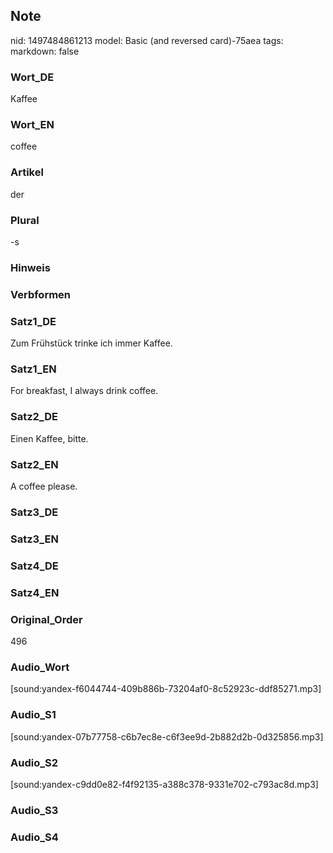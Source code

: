 ## Note
nid: 1497484861213
model: Basic (and reversed card)-75aea
tags: 
markdown: false

### Wort_DE
Kaffee

### Wort_EN
coffee

### Artikel
der

### Plural
-s

### Hinweis


### Verbformen


### Satz1_DE
Zum Frühstück trinke ich immer Kaffee.

### Satz1_EN
For breakfast, I always drink coffee.

### Satz2_DE
Einen Kaffee, bitte.

### Satz2_EN
A coffee please.

### Satz3_DE


### Satz3_EN


### Satz4_DE


### Satz4_EN


### Original_Order
496

### Audio_Wort
[sound:yandex-f6044744-409b886b-73204af0-8c52923c-ddf85271.mp3]

### Audio_S1
[sound:yandex-07b77758-c6b7ec8e-c6f3ee9d-2b882d2b-0d325856.mp3]

### Audio_S2
[sound:yandex-c9dd0e82-f4f92135-a388c378-9331e702-c793ac8d.mp3]

### Audio_S3


### Audio_S4

